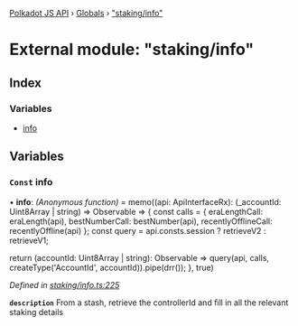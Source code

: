 [Polkadot JS API](../README.md) › [Globals](../globals.md) › ["staking/info"](_staking_info_.md)

# External module: "staking/info"

## Index

### Variables

* [info](_staking_info_.md#const-info)

## Variables

### `Const` info

• **info**: *(Anonymous function)* =  memo((api: ApiInterfaceRx): (_accountId: Uint8Array | string) => Observable<DerivedStaking> => {
  const calls = {
    eraLengthCall: eraLength(api),
    bestNumberCall: bestNumber(api),
    recentlyOfflineCall: recentlyOffline(api)
  };
  const query = api.consts.session
    ? retrieveV2
    : retrieveV1;

  return (accountId: Uint8Array | string): Observable<DerivedStaking> =>
    query(api, calls, createType('AccountId', accountId)).pipe(drr());
}, true)

*Defined in [staking/info.ts:225](https://github.com/polkadot-js/api/blob/2371d6a29c/packages/api-derive/src/staking/info.ts#L225)*

**`description`** From a stash, retrieve the controllerId and fill in all the relevant staking details
